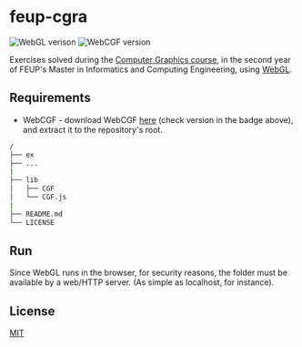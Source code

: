 # feup-cgra

![WebGL verison](https://img.shields.io/badge/WebGL-1.0-b0274e)
![WebCGF version](https://img.shields.io/badge/WebCGF-2.0.5-blue)

Exercises solved during the [Computer Graphics course](https://sigarra.up.pt/feup/en/UCURR_GERAL.FICHA_UC_VIEW?pv_ocorrencia_id=436438), in the second year of FEUP's Master in Informatics and Computing Engineering, using [WebGL](https://www.khronos.org/webgl/wiki).

## Requirements

* WebCGF - download WebCGF [here](https://paginas.fe.up.pt/~ruirodrig/pub/sw/webcgf/docs/#) (check version in the badge above), and extract it to the repository's root.

```bash
/
├── ex
├── ...
|
├── lib
│   ├── CGF
│   └── CGF.js
|
├── README.md
└── LICENSE
```

## Run

Since WebGL runs in the browser, for security reasons, the folder must be available by a web/HTTP server. (As simple as localhost, for instance).

## License

[MIT](https://opensource.org/licenses/MIT)
